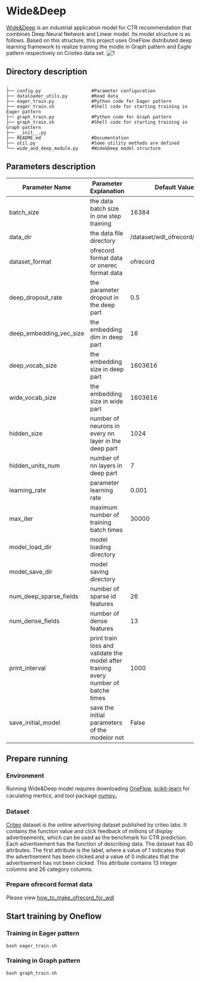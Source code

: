 # Wide&Deep
[Wide&Deep](https://ai.googleblog.com/2016/06/wide-deep-learning-better-together-with.html) is an industrial application model for CTR recommendation that combines Deep Neural Network and Linear model. Its model structure is as follows. Based on this structure, this project uses OneFlow distributed deep learning framework to realize training the modle in Graph pattern and Eagle pattern respectively on Crioteo data set. 
![1](https://1.bp.blogspot.com/-Dw1mB9am1l8/V3MgtOzp3uI/AAAAAAAABGs/mP-3nZQCjWwdk6qCa5WraSpK8A7rSPj3ACLcB/s1600/image04.png)
## Directory description
```
.
├── config.py                   #Parameter configuration
├── dataloader_utils.py         #Read data
├── eager_train.py              #Python code for Eager pattern
├── eager_train.sh              #Shell code for starting training in Eager pattern
├── graph_train.py              #Python code for Graph pattern
├── graph_train.sh              #Shell code for starting training in Graph pattern
├── __init__.py
├── README.md                   #Documentation
├── util.py                     #Some utility methods are defined
└── wide_and_deep_module.py     #Wide&Deep model structure
```
## Parameters description
|Parameter Name|Parameter Explanation|Default Value|
|-----|---|------|
|batch_size|the data batch size in one step training|16384|
|data_dir|the data file directory|/dataset/wdl_ofrecord/ofrecord|
|dataset_format|ofrecord format data or onerec format data|ofrecord|
|deep_dropout_rate|the parameter dropout in the deep part|0.5|
|deep_embedding_vec_size|the embedding dim in deep part|16|
|deep_vocab_size|the embedding size in deep part|1603616|
|wide_vocab_size|the embedding size in wide part|1603616|
|hidden_size|number of neurons in every nn layer in the deep part|1024|
|hidden_units_num|number of nn layers in deep part|7|
|learning_rate|parameter learning rate|0.001|
|max_iter|maximum number of training batch times|30000|
|model_load_dir|model loading directory||
|model_save_dir|model saving directory||
|num_deep_sparse_fields|number of sparse id features|26|
|num_dense_fields|number of dense features|13|
|print_interval|print train loss and validate the model after training every number of batche times|1000|
|save_initial_model|save the initial parameters of the modelor not|False|

## Prepare running
### Environment
Running Wide&Deep model requires downloading [OneFlow](https://github.com/Oneflow-Inc/oneflow), [scikit-learn](https://scikit-learn.org/stable/install.html) for caculating mertics, and tool package [numpy](https://numpy.org/)。


### Dataset
[Criteo](https://figshare.com/articles/dataset/Kaggle_Display_Advertising_Challenge_dataset/5732310) dataset is the online advertising dataset published by criteo labs. It contains the function value and click feedback of millions of display advertisements, which can be used as the benchmark for CTR prediction. Each advertisement has the function of describing data. The dataset has 40 attributes. The first attribute is the label, where a value of 1 indicates that the advertisement has been clicked and a value of 0 indicates that the advertisement has not been clicked. This attribute contains 13 integer columns and 26 category columns.

### Prepare ofrecord format data 
Please view [how_to_make_ofrecord_for_wdl](https://github.com/Oneflow-Inc/OneFlow-Benchmark/blob/master/ClickThroughRate/WideDeepLearning/how_to_make_ofrecord_for_wdl.md)

## Start training by Oneflow
### Training in Eager pattern
```
bash eager_train.sh
```
### Training in Graph pattern
```
bash graph_train.sh
```









